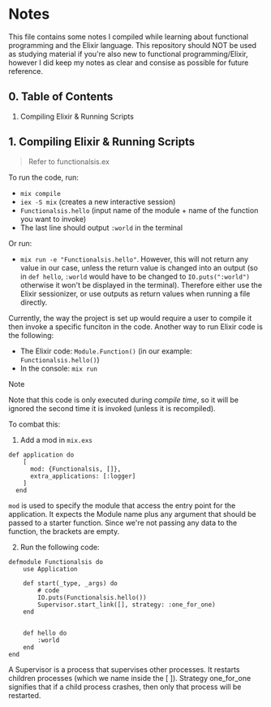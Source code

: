 # Notes

This file contains some notes I compiled while learning about functional programming and the Elixir language. This repository should NOT be used as studying material if you're also new to functional programming/Elixir, however I did keep my notes as clear and consise as possible for future reference.

## 0. Table of Contents
1. Compiling Elixir & Running Scripts

## 1. Compiling Elixir & Running Scripts
> Refer to functionalsis.ex

To run the code, run:
- ```mix compile```
- ```iex -S mix``` (creates a new interactive session)
- ```Functionalsis.hello``` (input name of the module + name of the function you want to invoke)
- The last line should output ```:world``` in the terminal

Or run:
- ```mix run -e "Functionalsis.hello"```. However, this will not return any value in our case, unless the return value is changed into an output (so in ```def hello```, ```:world``` would have to be changed to ```IO.puts(":world")``` otherwise it won't be displayed in the terminal). Therefore either use the Elixir sessionizer, or use outputs as return values when running a file directly.

Currently, the way the project is set up would require a user to compile it then invoke a specific funciton in the code. Another way to run Elixir code is the following:
- The Elixir code: ```Module.Function()``` (in our example: ```Functionalsis.hello()```)
- In the console: ```mix run```
> [!NOTE]
> Note that this code is only executed during *compile time*, so it will be ignored the second time it is invoked (unless it is recompiled).

To combat this:
1. Add a mod in ```mix.exs```
```
def application do
    [
      mod: {Functionalsis, []},
      extra_applications: [:logger]
    ]
  end
```

```mod``` is used to specify the module that access the entry point for the application. It expects the Module name plus any argument that should be passed to a starter function. Since we're not passing any data to the function, the brackets are empty.

2. Run the following code:
```
defmodule Functionalsis do
    use Application
    
    def start(_type, _args) do
        # code
        IO.puts(Functionalsis.hello())
        Supervisor.start_link([], strategy: :one_for_one)    
    end


    def hello do
        :world
    end
end
```
A Supervisor is a process that supervises other processes. It restarts children processes (which we name inside the [ ]). Strategy one_for_one signifies that if a child process crashes, then only that process will be restarted.
